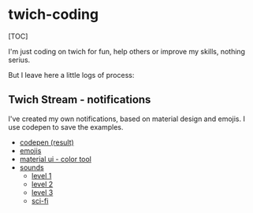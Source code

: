 # twich-coding

[TOC]

I'm just coding on twich for fun, help others or improve my skills, nothing serius.

But I leave here a little logs of process:



## Twich Stream - notifications

I've created my own notifications, based on material design and emojis. I use codepen to save the examples.

- [codepen (result)](https://codepen.io/xuscrus/pen/VwjvLqw)
- [emojis](https://getemoji.com/)
- [material ui - color tool](https://material.io/resources/color/#!/)
- [sounds](https://notificationsounds.com/)
  - [level 1](https://notificationsounds.com/message-tones/glitch-in-the-matrix-600)
  - [level 2](https://notificationsounds.com/notification-sounds/maybe-one-day-584)
  - [level 3](https://notificationsounds.com/wake-up-tones/sonar-259)
  - [sci-fi](https://notificationsounds.com/sound-effects/sci-fi-ish-376)


